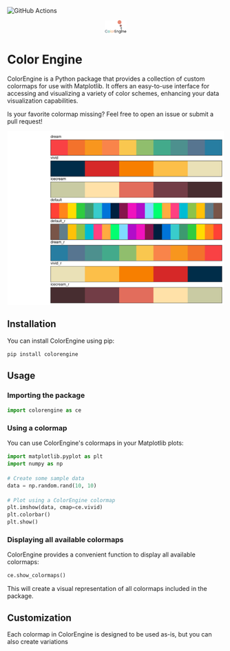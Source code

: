 ![GitHub Actions](https://github.com/cvanelteren/colorengine/actions/workflows/build.yml/badge.svg)

<div align="center">
  <img src="./figures/logo2.png" width="10%" alt="Color Engine Logo">
</div>

# Color Engine

ColorEngine is a Python package that provides a collection of custom colormaps for use with Matplotlib. It offers an easy-to-use interface for accessing and visualizing a variety of color schemes, enhancing your data visualization capabilities.

Is your favorite colormap missing? Feel free to open an issue or submit a pull request!

![colormaps](./figures/colormaps.png)


## Installation

You can install ColorEngine using pip:

```bash
pip install colorengine
```

## Usage

### Importing the package

```python
import colorengine as ce
```

### Using a colormap

You can use ColorEngine's colormaps in your Matplotlib plots:

```python
import matplotlib.pyplot as plt
import numpy as np

# Create some sample data
data = np.random.rand(10, 10)

# Plot using a ColorEngine colormap
plt.imshow(data, cmap=ce.vivid)
plt.colorbar()
plt.show()
```

### Displaying all available colormaps

ColorEngine provides a convenient function to display all available colormaps:

```python
ce.show_colormaps()
```

This will create a visual representation of all colormaps included in the package.


## Customization
Each colormap in ColorEngine is designed to be used as-is, but you can also create variations
